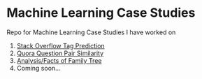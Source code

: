 # Machine Learning Case Studies
Repo for Machine Learning Case Studies I have worked on

1. <a href="https://github.com/itsvikask/ml_case_studies/tree/master/Stack_Overflow_tag_predictor">Stack Overflow Tag Prediction</a>
2. <a href="https://github.com/itsvikask/ml_case_studies/tree/master/quora_question_pair_similarity">Quora Question Pair Similarity</a>
3. <a href="https://github.com/itsvikask/ml_case_studies/tree/master/Analysis_of_Family_Tree">Analysis/Facts of Family Tree</a>
4. Coming soon...
